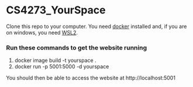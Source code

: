 # CS4273_YourSpace
Clone this repo to your computer. You need [docker](https://www.docker.com/) installed and, if you are on windows, you need [WSL2](https://docs.microsoft.com/en-us/windows/wsl/install-win10). 

### Run these commands to get the website running
1. docker image build -t yourspace .
2. docker run -p 5001:5000 -d yourspace

You should then be able to access the website at http://localhost:5001
